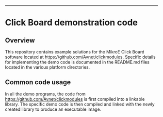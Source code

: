 ﻿---

# Click Board demonstration code
## Overview
This repository contains example solutions for the MikroE Click Board software located at https://github.com/Avnet/clickmodules. Specific details for implementing the demo code is documented in the README.md files located in the various platform directories.  

## Common code usage
In all the demo programs, the code from https://github.com/Avnet/clickmodules is first compiled into a linkable library.  The specific demo code is then compiled and linked with the newly created library to produce an executable image.
